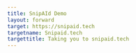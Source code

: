 ```yaml
---
title: SnipAId Demo
layout: forward
target: https://snipaid.tech
targetname: Snipaid.tech
targettitle: Taking you to snipaid.tech
---
```

